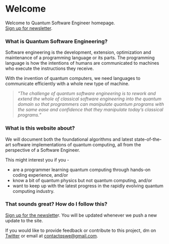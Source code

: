 # Welcome

Welcome to Quantum Software Engineer homepage.\
[Sign up for newsletter](https://mailchi.mp/ffae712ee87b/quantum-software-engineer-homepage).

### What is Quantum Software Engineering?

Software engineering is the development, extension, optimization and maintenance of a programming language or its parts. The programming language is how the intentions of humans are communicated to machines who execute the instructions they receive.

With the invention of quantum computers, we need languages to communicate efficiently with a whole new type of machine.

> _"The challenge of quantum software engineering is to rework and extend the whole of classical software engineering into the quantum domain so that programmers can manipulate quantum programs with the same ease and confidence that they manipulate today’s classical programs.”_

### What is this website about?

We will document both the foundational algorithms and latest state-of-the-art software implementations of quantum computing, all from the perspective of a Software Engineer.

This might interest you if you -

* are a programmer learning quantum computing through hands-on coding experience, and/or
* know a bit of quantum physics but not quantum computing, and/or
* want to keep up with the latest progress in the rapidly evolving quantum computing industry.

### That sounds great? How do I follow this?

[Sign up for the newslette](https://mailchi.mp/ffae712ee87b/quantum-software-engineer-homepage)r. You will be updated whenever we push a new update to the site.

If you would like to provide feedback or contribute to this project, dm on [Twitter](https://twitter.com/QuantumSWE) or email at contactqswe@gmail.com.
